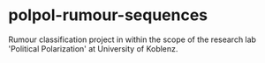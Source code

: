 # polpol-rumour-sequences
Rumour classification project in within the scope of the research lab 'Political Polarization' at University of Koblenz.
